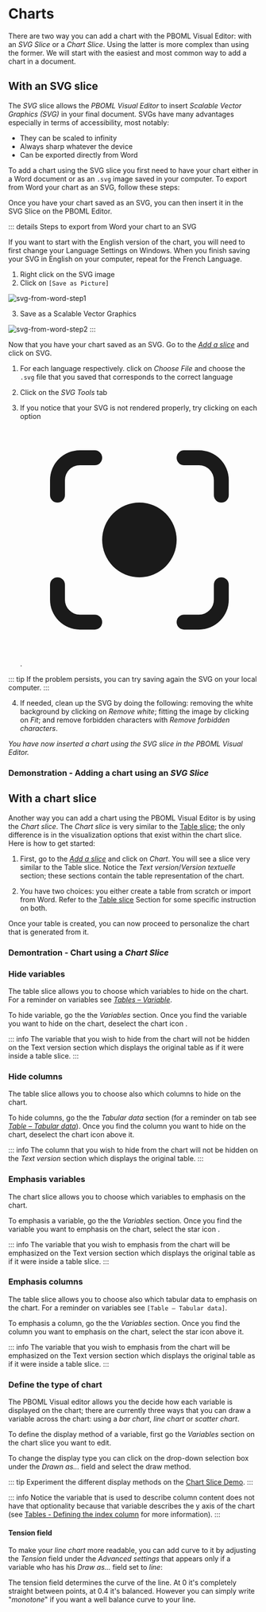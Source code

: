 # Charts

There are two way you can add a chart with the PBOML Visual Editor: with an *SVG Slice* or a *Chart Slice*. Using the latter is more complex than using the former. We will start with the easiest and most common way to add a chart in a document.

## With an SVG slice

The *SVG* slice allows the *PBOML Visual Editor* to insert *Scalable Vector Graphics (SVG)* in your final document. SVGs have many advantages especially in terms of accessibility, most notably:

- They can be scaled to infinity
- Always sharp whatever the device
-	Can be exported directly from Word

To add a chart using the SVG slice you first need to have your chart either in a Word document or as an `.svg` image saved in your computer. To export from Word your chart as an SVG, follow these steps:

Once you have your chart saved as an SVG, you can then insert it in the SVG Slice on the PBOML Editor.

::: details Steps to export from Word your chart to an SVG

If you want to start with the English version of the chart, you will need to first change your Language 
Settings on Windows. When you finish saving your SVG in English on your computer, repeat for the French Language.

1.  Right click on the SVG image
2.  Click on `[Save as Picture]`
  
![svg-from-word-step1](/svg_from_word_step1.png)

3.  Save as a Scalable Vector Graphics

![svg-from-word-step2](/svg_from_word_step2.png)
:::

Now that you have your chart saved as an SVG. Go to the [*Add a slice*](./structure-your-document.html#add-a-slice) and click on SVG.

1.  For each language respectively. click on *Choose File* and choose the `.svg` file that you saved that corresponds to the correct language

2.  Click on the *SVG Tools* tab

3.  If you notice that your SVG is not rendered properly, try clicking on each option <span class="pboml-button"><svg xmlns="http://www.w3.org/2000/svg" viewBox="0 0 24 24" fill="currentColor" aria-hidden="true" class="w-4 h-4"><path d="M6 3a3 3 0 00-3 3v1.5a.75.75 0 001.5 0V6A1.5 1.5 0 016 4.5h1.5a.75.75 0 000-1.5H6zM16.5 3a.75.75 0 000 1.5H18A1.5 1.5 0 0119.5 6v1.5a.75.75 0 001.5 0V6a3 3 0 00-3-3h-1.5zM12 8.25a3.75 3.75 0 100 7.5 3.75 3.75 0 000-7.5zM4.5 16.5a.75.75 0 00-1.5 0V18a3 3 0 003 3h1.5a.75.75 0 000-1.5H6A1.5 1.5 0 014.5 18v-1.5zM21 16.5a.75.75 0 00-1.5 0V18a1.5 1.5 0 01-1.5 1.5h-1.5a.75.75 0 000 1.5H18a3 3 0 003-3v-1.5z"></path></svg></span>. 

::: tip
If the problem persists, you can try saving again the SVG on your local computer.
:::

4.  If needed, clean up the SVG by doing the following: removing the white background by clicking on *Remove white*; fitting the image by clicking on *Fit*; and remove forbidden characters with *Remove forbidden characters*.

_You have now inserted a chart using the SVG slice in the PBOML Visual Editor._

### Demonstration - Adding a chart using an *SVG Slice*

<PbomlWidget sample="/samples/svg_slice.pboml.yaml" mode="edit"></PbomlWidget>

## With a chart slice

Another way you can add a chart using the PBOML Visual Editor is by using the *Chart slice*. The *Chart slice* is very similar to the [Table slice](./tables.html); the only difference is in the visualization options that exist within the chart slice. Here is how to get started:

1.  First, go to the [*Add a slice*](./structure-your-document.html#add-a-slice) and click on *Chart*. You will see a slice very similar to the Table slice. Notice the *Text version*/*Version textuelle* section; these sections contain the table representation of the chart.

2.  You have two choices: you either create a table from scratch or import from Word. Refer to the [Table slice](./tables.html) Section for some specific instruction on both.

Once your table is created, you can now proceed to personalize the chart that is generated from it.

### Demontration - Chart using a *Chart Slice*

<PbomlWidget sample="/samples/chart_slice.pboml.yaml" mode="edit"></PbomlWidget>

### Hide variables

The table slice allows you to choose which variables to hide on the chart. For a reminder on variables see [*Tables – Variable*](./tables.html#variables).

To hide variable, go the the *Variables* section. Once you find the variable you want to hide on the chart, deselect the chart icon <Icon hero="chart-bar"></Icon>.

::: info
The variable that you wish to hide from the chart will not be hidden on the Text version section which displays the original table as if it were inside a table slice.
:::

### Hide columns

The table slice allows you to choose also which columns to hide on the chart.

To hide columns, go the the *Tabular data* section (for a reminder on tab see [*Table – Tabular data*](./tables.html#tabular-data)). Once you find the column you want to hide on the chart, deselect the chart icon <Icon hero="chart-bar"></Icon> above it.

::: info
The column that you wish to hide from the chart will not be hidden on the *Text version* section which displays the original table.
:::

### Emphasis variables

The chart slice allows you to choose which variables to emphasis on the chart. 

To emphasis a variable, go the the *Variables* section. Once you find the variable you want to emphasis on the chart, select the star icon <Icon hero="star"></Icon>.

::: info
The variable that you wish to emphasis from the chart will be emphasized on the Text version section which displays the original table as if it were inside a table slice.
:::

### Emphasis columns

The table slice allows you to choose also which tabular data to emphasis on the chart. For a reminder on variables see `[Table – Tabular data]`. 

To emphasis a column, go the the *Variables* section. Once you find the column you want to emphasis on the chart, select the star icon <Icon hero="star"></Icon> above it.

::: info
The variable that you wish to emphasis from the chart will be emphasized on the Text version section which displays the original table as if it were inside a table slice.
:::

### Define the type of chart

The PBOML Visual editor allows you the decide how each variable is displayed on the chart; there are currently three ways that you can draw a variable across the chart: using a *bar chart*, *line chart* or *scatter chart*.

To define the display method of a variable, first go the *Variables* section on the chart slice you want to edit. 

To change the display type you can click on the drop-down selection box under the *Drawn as...* field and select the draw method.

::: tip
Experiment the different display methods on the [Chart Slice Demo](./charts.html#demontration-chart-using-a-chart-slice).
:::

::: info
Notice the variable that is used to describe column content does not have that optionality because that variable describes the y axis of the chart (see [Tables - Defining the index column](./tables.html#defining-the-index-column) for more information).
:::

#### Tension field

To make your *line chart* more readable, you can add curve to it by adjusting the *Tension* field under the *Advanced settings* that appears only if a variable who has his *Draw as...* field set to *line*:

The tension field determines the curve of the line. At 0 it's completely straight between points, at 0.4 it's balanced. However you can simply write "*monotone*" if you want a well balance curve to your line.
